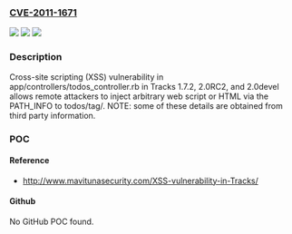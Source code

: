 ### [CVE-2011-1671](https://cve.mitre.org/cgi-bin/cvename.cgi?name=CVE-2011-1671)
![](https://img.shields.io/static/v1?label=Product&message=n%2Fa&color=blue)
![](https://img.shields.io/static/v1?label=Version&message=n%2Fa&color=blue)
![](https://img.shields.io/static/v1?label=Vulnerability&message=n%2Fa&color=brighgreen)

### Description

Cross-site scripting (XSS) vulnerability in app/controllers/todos_controller.rb in Tracks 1.7.2, 2.0RC2, and 2.0devel allows remote attackers to inject arbitrary web script or HTML via the PATH_INFO to todos/tag/.  NOTE: some of these details are obtained from third party information.

### POC

#### Reference
- http://www.mavitunasecurity.com/XSS-vulnerability-in-Tracks/

#### Github
No GitHub POC found.

